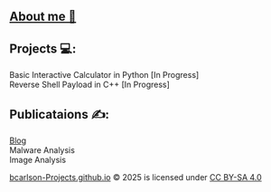 ## [About me 👋](aboutme.md)

## Projects 💻:
Basic Interactive Calculator in Python [In Progress]\
Reverse Shell Payload in C++ [In Progress]

## Publicataions ✍️:
[Blog](_posts/landingpage.md)\
Malware Analysis\
Image Analysis


<a href="https://bcarlson-projects.github.io/">bcarlson-Projects.github.io</a> © 2025 is licensed under <a href="https://creativecommons.org/licenses/by-sa/4.0/">CC BY-SA 4.0</a>
